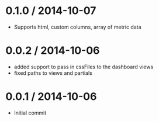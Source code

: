 
0.1.0 / 2014-10-07 
==================

  * Supports html, custom columns, array of metric data

0.0.2 / 2014-10-06 
==================

  * added support to pass in cssFiles to the dashboard views
  * fixed paths to views and partials

0.0.1 / 2014-10-06 
==================

  * Initial commit

